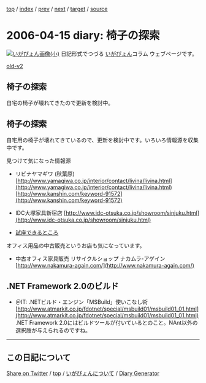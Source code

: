 [top](https://igapyon.github.io/diary/) 
 / [index](https://igapyon.github.io/diary/2006/index.html) 
 / [prev](https://igapyon.github.io/diary/2006/ig060413.html) 
 / [next](https://igapyon.github.io/diary/2006/ig060417.html) 
 / [target](https://igapyon.github.io/diary/2006/ig060415.html) 
 / [source](https://github.com/igapyon/diary/blob/gh-pages/2006/ig060415.html.src.md) 

2006-04-15 diary: 椅子の探索
=====================================================================================================
[![いがぴょん画像(小)](https://igapyon.github.io/diary/images/iga200306s.jpg "いがぴょん")](https://igapyon.github.io/diary/memo/memoigapyon.html) 日記形式でつづる [いがぴょん](https://igapyon.github.io/diary/memo/memoigapyon.html)コラム ウェブページです。

[old-v2](ig060415-orig.html)

## 椅子の探索

自宅の椅子が壊れてきたので更新を検討中。


## 椅子の探索

自宅用の椅子が壊れてきているので、更新を検討中です。いろいろ情報源を収集中です。

見つけて気になった情報源

* リビナヤマギワ (秋葉原)
    [http://www.yamagiwa.co.jp/interior/contact/livina/livina.html](http://www.yamagiwa.co.jp/interior/contact/livina/livina.html)
    [http://www.kanshin.com/keyword-91572](http://www.kanshin.com/keyword-91572)
  
* IDC大塚家具新宿店
    [http://www.idc-otsuka.co.jp/showroom/sinjuku.html](http://www.idc-otsuka.co.jp/showroom/sinjuku.html)
  
* [試座できるところ](http://www.wikihouse.com/wchair/index.php?%BB%EE%BA%C2%A4%C7%A4%AD%A4%EB%A4%C8%A4%B3%A4%ED)
  

オフィス用品の中古販売というお店も気になっています。

* 中古オフィス家具販売 リサイクルショップ ナカムラ-アゲイン
  [http://www.nakamura-again.com/](http://www.nakamura-again.com/)

## .NET Framework 2.0のビルド

* ＠IT: .NETビルド・エンジン「MSBuild」使いこなし術
  [http://www.atmarkit.co.jp/fdotnet/special/msbuild01/msbuild01_01.html](http://www.atmarkit.co.jp/fdotnet/special/msbuild01/msbuild01_01.html)
  .NET Framework 2.0にはビルドツールが付いているとのこと。NAnt以外の選択肢が与えられるのですね。

----------------------------------------------------------------------------------------------------

## この日記について

[Share on Twitter](https://twitter.com/intent/tweet?hashtags=igapyon%2Cdiary%2C%E3%81%84%E3%81%8C%E3%81%B4%E3%82%87%E3%82%93&text=%E6%A4%85%E5%AD%90%E3%81%AE%E6%8E%A2%E7%B4%A2&url=https%3A%2F%2Figapyon.github.io%2Fdiary%2F2006%2Fig060415.html) / [top](https://igapyon.github.io/diary/) / [いがぴょんについて](https://igapyon.github.io/diary/memo/memoigapyon.html) / [Diary Generator](https://github.com/igapyon/igapyonv3)
